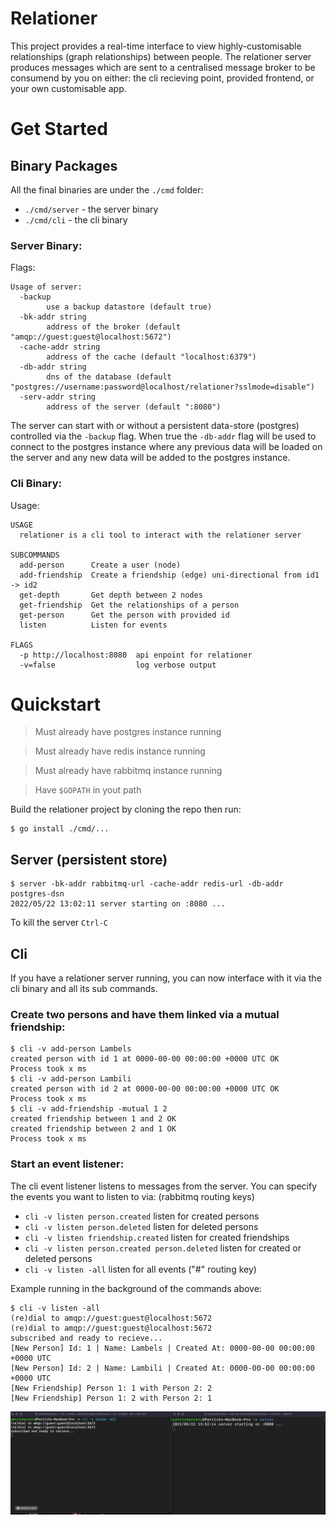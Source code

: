# Relationer
This project provides a real-time interface to view highly-customisable relationships (graph relationships) between people. The relationer server produces messages which are sent to a centralised message broker to be consumend by you on either: the cli recieving point, provided frontend, or your own customisable app.

# Get Started
## Binary Packages
All the final binaries are under the `./cmd` folder:
- `./cmd/server` - the server binary
- `./cmd/cli` - the cli binary
### Server Binary:
Flags:
```
Usage of server:
  -backup
        use a backup datastore (default true)
  -bk-addr string
        address of the broker (default "amqp://guest:guest@localhost:5672")
  -cache-addr string
        address of the cache (default "localhost:6379")
  -db-addr string
        dns of the database (default "postgres://username:password@localhost/relationer?sslmode=disable")
  -serv-addr string
        address of the server (default ":8080")
```
The server can start with or without a persistent data-store (postgres) controlled via the `-backup` flag. When true the `-db-addr` flag will be used to connect to the postgres instance where any previous data will be loaded on the server and any new data will be added to the postgres instance.
### Cli Binary:
Usage:
```
USAGE
  relationer is a cli tool to interact with the relationer server

SUBCOMMANDS
  add-person      Create a user (node)
  add-friendship  Create a friendship (edge) uni-directional from id1 -> id2
  get-depth       Get depth between 2 nodes
  get-friendship  Get the relationships of a person
  get-person      Get the person with provided id
  listen          Listen for events

FLAGS
  -p http://localhost:8080  api enpoint for relationer
  -v=false                  log verbose output
```

# Quickstart
> Must already have postgres instance running

> Must already have redis instance running

> Must already have rabbitmq instance running

> Have `$GOPATH` in yout path

Build the relationer project by cloning the repo then run:
```
$ go install ./cmd/...
```

## Server (persistent store)
```
$ server -bk-addr rabbitmq-url -cache-addr redis-url -db-addr postgres-dsn
2022/05/22 13:02:11 server starting on :8080 ...
```
To kill the server `Ctrl-C`

## Cli
If you have a relationer server running, you can now interface with it via the cli binary and all its sub commands.
### Create two persons and have them linked via a mutual friendship:
```
$ cli -v add-person Lambels
created person with id 1 at 0000-00-00 00:00:00 +0000 UTC OK
Process took x ms
$ cli -v add-person Lambili
created person with id 2 at 0000-00-00 00:00:00 +0000 UTC OK
Process took x ms
$ cli -v add-friendship -mutual 1 2
created friendship between 1 and 2 OK
created friendship between 2 and 1 OK
Process took x ms
```
### Start an event listener:
The cli event listener listens to messages from the server.
You can specify the events you want to listen to via: (rabbitmq routing keys)
- `cli -v listen person.created` listen for created persons
- `cli -v listen person.deleted` listen for deleted persons
- `cli -v listen friendship.created` listen for created friendships
- `cli -v listen person.created person.deleted` listen for created or deleted persons
- `cli -v listen -all` listen for all events ("#" routing key)
  
Example running in the background of the commands above:
```
$ cli -v listen -all
(re)dial to amqp://guest:guest@localhost:5672
(re)dial to amqp://guest:guest@localhost:5672
subscribed and ready to recieve...
[New Person] Id: 1 | Name: Lambels | Created At: 0000-00-00 00:00:00 +0000 UTC
[New Person] Id: 2 | Name: Lambili | Created At: 0000-00-00 00:00:00 +0000 UTC
[New Friendship] Person 1: 1 with Person 2: 2
[New Friendship] Person 1: 2 with Person 2: 1
```
![demo giphy](demo.gif)
